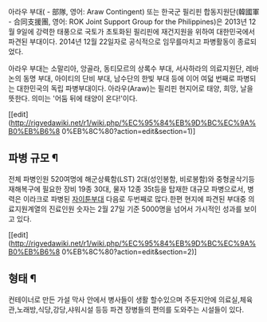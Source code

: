아라우 부대( - 部隊, 영어: Araw Contingent) 또는 한국군 필리핀 합동지원단(韓國軍 - 合同支援團, 영어: ROK Joint
Support Group for the Philippines)은 2013년 12월 9일에 강력한 태풍으로 국토가 초토화된 필리핀에 재건지원을
위하여 대한민국에서 파견된 부대이다. 2014년 12월 22일자로 공식적으로 임무를마치고 파병활동이 종료되었다.

아라우 부대는 소말리아, 앙골라, 동티모르의 상록수 부대, 서사하라의 의료지원단, 레바논의 동명 부대, 아이티의 단비 부대, 남수단의 한빛
부대 등에 이어 여덟 번째로 파병되는 대한민국의 독립 파병부대이다. 아라우(Araw)는 필리핀 현지어로 태양, 희망, 날을 뜻한다. 의미는
'어둠 뒤에 태양이 온다!'이다.

[[edit](http://rigvedawiki.net/r1/wiki.php/%EC%95%84%EB%9D%BC%EC%9A%B0%EB%B6%8
0%EB%8C%80?action=edit&section=1)]

## 파병 규모 ¶

전체 파병인원 520여명에 해군상륙함(LST) 2대(성인봉함, 비로봉함)와 중형굴삭기등 재해복구에 필요한 장비 19종 30대, 물자 12종
35t등을 탑재한 대규모 파병으로서, 병력은 이라크로 파병된 [자이툰부대](%EC%9E%90%EC%9D%B4%ED%88%B0%20%EB%B6%80%EB%8C%80.md) 다음로 두번째로 많다.한편 현지에
파견된 부대중 의료지원계열의 진료인원 숫자는 2월 27일 기준 5000명을 넘어서 가시적인 성과를 보이고 있다.

  

[[edit](http://rigvedawiki.net/r1/wiki.php/%EC%95%84%EB%9D%BC%EC%9A%B0%EB%B6%8
0%EB%8C%80?action=edit&section=2)]

## 형태 ¶

  

컨테이너로 만든 가설 막사 안에서 병사들이 생활 할수있으며 주둔지안에 의료실,체육관,노래방,식당,강당,샤워시설 등등 파견 장병들의 편의를
도와주는 시설들이 있다.

